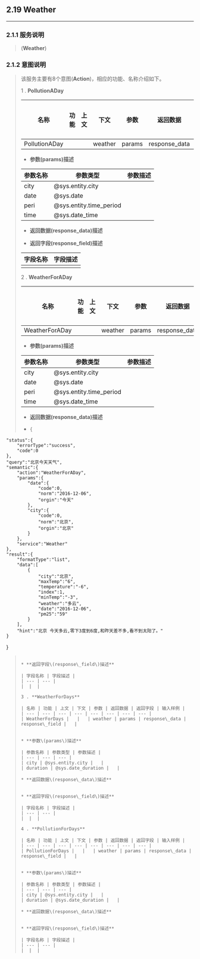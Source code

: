 ## 2.19 Weather

---

### 2.1.1 服务说明

> \(**Weather**\)

### 2.1.2 意图说明

> 该服务主要有8个意图\(**Action**\)，相应的功能、名称介绍如下。
>
>
> 1 . **PollutionADay**
>
>   | 名称 | 功能 | 上文 | 下文 | 参数 | 返回数据 | 返回字段 | 输入样例 |
>   | --- | --- | --- | --- | --- | --- | --- | --- |
>   | PollutionADay |   |   | weather | params | response\_data | response\_field |   |
>
>
>  * **参数\(params\)描述**
>
>   | 参数名称 | 参数类型 | 参数描述 |
>   | --- | --- | --- |
>   | city | @sys.entity.city |   |
>   | date | @sys.date |   |
>   | peri | @sys.entity.time_period |   |
>   | time | @sys.date_time |   |
>
>  * **返回数据\(response\_data\)描述**
>
>
>  * **返回字段\(response\_field\)描述**
>
>   | 字段名称 | 字段描述 |
>   | --- | --- |
>   |  |  |
>
> 2 . **WeatherForADay**
>
>   | 名称 | 功能 | 上文 | 下文 | 参数 | 返回数据 | 返回字段 | 输入样例 |
>   | --- | --- | --- | --- | --- | --- | --- | --- |
>   | WeatherForADay |   |   | weather | params | response\_data | response\_field |   |
>
>
>  * **参数\(params\)描述**
>
>   | 参数名称 | 参数类型 | 参数描述 |
>   | --- | --- | --- |
>   | city | @sys.entity.city |   |
>   | date | @sys.date |   |
>   | peri | @sys.entity.time_period |   |
>   | time | @sys.date_time |   |
>
>  * **返回数据\(response\_data\)描述**
>
>  * ```go
>    {
    "status":{
        "errorType":"success",
        "code":0
    },
    "query":"北京今天天气",
    "semantic":{
        "action":"WeatherForADay",
        "params":{
            "date":{
                "code":0,
                "norm":"2016-12-06",
                "orgin":"今天"
            },
            "city":{
                "code":0,
                "norm":"北京",
                "orgin":"北京"
            }
        },
        "service":"Weather"
    },
    "result":{
        "formatType":"list",
        "data":[
            {
                "city":"北京",
                "maxTemp":"6",
                "temperature":"-6",
                "index":1,
                "minTemp":"-3",
                "weather":"多云",
                "date":"2016-12-06",
                "pm25":"59"
            }
        ],
        "hint":"北京 今天多云,零下3度到6度,和昨天差不多,看不到太阳了。"
    }
}
>
>    ```
>
>  * **返回字段\(response\_field\)描述**
>
>   | 字段名称 | 字段描述 |
>   | --- | --- |
>   |  |  |
>
> 3 . **WeatherForDays**
>
>   | 名称 | 功能 | 上文 | 下文 | 参数 | 返回数据 | 返回字段 | 输入样例 |
>   | --- | --- | --- | --- | --- | --- | --- | --- |
>   | WeatherForDays |   |   | weather | params | response\_data | response\_field |   |
>
>
>  * **参数\(params\)描述**
>
>   | 参数名称 | 参数类型 | 参数描述 |
>   | --- | --- | --- |
>   | city | @sys.entity.city |   |
>   | duration | @sys.date_duration |   |
>
>  * **返回数据\(response\_data\)描述**
>
>
>  * **返回字段\(response\_field\)描述**
>
>   | 字段名称 | 字段描述 |
>   | --- | --- |
>   |  |  |
>
> 4 . **PollutionForDays**
>
>   | 名称 | 功能 | 上文 | 下文 | 参数 | 返回数据 | 返回字段 | 输入样例 |
>   | --- | --- | --- | --- | --- | --- | --- | --- |
>   | PollutionForDays |   |   | weather | params | response\_data | response\_field |   |
>
>
>  * **参数\(params\)描述**
>
>   | 参数名称 | 参数类型 | 参数描述 |
>   | --- | --- | --- |
>   | city | @sys.entity.city |   |
>   | duration | @sys.date_duration |   |
>
>  * **返回数据\(response\_data\)描述**
>
>
>  * **返回字段\(response\_field\)描述**
>
>   | 字段名称 | 字段描述 |
>   | --- | --- |
>   |  |  |
>
